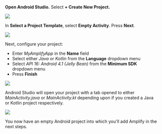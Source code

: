 **Open Android Studio.**  Select **+ Create New Project.**

![](~/images/lib/getting-started/android/set-up-android-studio-welcome.png)

In **Select a Project Template**, select **Empty Activity**. Press **Next**.

![](~/images/lib/getting-started/android/set-up-android-studio-select-project-template.png)

Next, configure your project:

 - Enter *MyAmplifyApp* in the **Name** field
 - Select either *Java* or *Kotlin* from the **Language** dropdown menu
 - Select *API 16: Android 4.1 (Jelly Bean)* from the **Minimum SDK** dropdown menu
 - Press **Finish**

![](~/images/lib/getting-started/android/set-up-android-studio-configure-your-project.png)

Android Studio will open your project with a tab opened to either *MainActivity.java* or *MainActivity.kt* depending upon if you created a Java or Kotlin project respectively.

![](~/images/lib/getting-started/android/set-up-android-studio-successful-setup.png)

You now have an empty Android project into which you'll add Amplify in the next steps.
